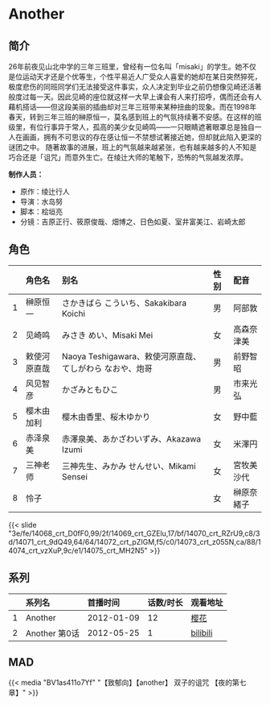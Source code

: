 # Another


## 简介

26年前夜见山北中学的三年三班里，曾经有一位名叫「misaki」的学生。她不仅是位运动天才还是个优等生，个性平易近人广受众人喜爱的她却在某日突然猝死，极度悲伤的同班同学们无法接受这件事实，众人决定到毕业之前仍想像见崎还活著般度过每一天。因此见崎的座位就这样一大早上课会有人来打招呼，偶而还会有人藉机搭话——但这段美丽的插曲却对三年三班带来某种扭曲的现象。而在1998年春天，转到三年三班的榊原恒一，莫名感到班上的气氛持续著不安感。在这样的班级里，有位行事异于常人，孤高的美少女见崎鸣——一只眼睛遮著眼罩总是独自一人在画画，拥有不可思议的存在感让恒一不禁想试著接近她，但却就此陷入更深的谜团之中。
随著故事的进展，班上的气氛越来越紧张，也有越来越多的人不知是巧合还是「诅咒」而意外生亡。在绫辻大师的笔触下，恐怖的气氛越发浓厚。

**制作人员：**
- 原作：绫辻行人
- 导演：水岛努
- 脚本：桧垣亮
- 分镜：吉原正行、筱原俊哉、畑博之、日色如夏、室井富美江、岩崎太郎

## 角色

|     |   角色名   |   别名  | 性别 |  配音  |
|:--- |:------  |:----      |:---  |:--   |
| 1 | 榊原恒一 | さかきばら こういち、Sakakibara Koichi | 男 | 阿部敦 |
| 2 | 见崎鸣 | みさき めい、Misaki Mei | 女 | 高森奈津美 |
| 3 | 敕使河原直哉 | Naoya Teshigawara、敕使河原直哉、てしがわら なおや、炮哥 | 男 | 前野智昭 |
| 4 | 风见智彦 | かざみともひこ | 男 | 市来光弘 |
| 5 | 樱木由加利 | 樱木由香里、桜木ゆかり | 女 | 野中藍 |
| 6 | 赤泽泉美 | 赤澤泉美、あかざわいずみ、Akazawa Izumi | 女 | 米澤円 |
| 7 | 三神老师 | 三神先生、みかみ せんせい、Mikami Sensei | 女 | 宮牧美沙代 |
| 8 | 怜子 |  | 女 | 榊原奈緒子 |

{{< slide "3e/fe/14068_crt_D0fF0,99/2f/14069_crt_GZElu,17/bf/14070_crt_RZrU9,c8/3d/14071_crt_9dQ49,64/64/14072_crt_pZIGM,f5/c0/14073_crt_z055N,ca/88/14074_crt_vzXuP,9c/e1/14075_crt_MH2N5" >}}

## 系列

|     |   系列名   |   首播时间  | 话数/时长  | 观看地址 |
|:---  |:------    |:----      |:---       |:---  |
| 1 | Another | 2012-01-09 | 12 | [樱花](https://www.yhdmp.live/vp/12099-2-1.html)  |
| 2 | Another 第0话 | 2012-05-25 | 1 | [bilibili](https://www.bilibili.com/video/BV1ks41157c9/)  |



## MAD

{{< media  "BV1as411o7Yf" 
"【致郁向】【another】 双子的诅咒 【夜的第七章】" >}}
